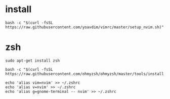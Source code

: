 # install
```shell
bash -c "$(curl -fsSL https://raw.githubusercontent.com/yoavdim/vimrc/master/setup_nvim.sh)"
```
# zsh
```shell
sudo apt-get install zsh
```
```shell
bash -c "$(curl -fsSL https://raw.githubusercontent.com/ohmyzsh/ohmyzsh/master/tools/install.sh)"
```
```shell
echo 'alias vim=nvim' >> ~/.zshrc
echo 'alias v=nvim' >> ~/.zshrc
echo 'alias g=gnome-terminal -- nvim' >> ~/.zshrc
```

